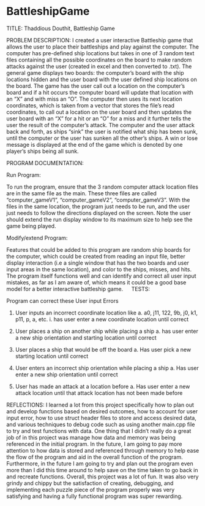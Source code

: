 # BattleshipGame
TITLE: 
Thaddious Douthit, Battleship Game

PROBLEM DESCRIPTION: 
I created a user interactive Battleship game that allows the user to place their battleships and play against the computer. The computer 
has pre-defined ship locations but takes in one of 3 random text files containing all the possible coordinates on the board to make random 
attacks against the user (created in excel and then converted to .txt). The general game displays two boards: the computer’s board with 
the ship locations hidden and the user board with the user defined ship locations on the board. The game has the user call out a location 
on the computer’s board and if a hit occurs the computer board will update that location with an “X” and with miss an “O”. The computer then uses its next location coordinates, which is taken from a vector that stores the file’s read coordinates, to call out a location on the user board and then updates the user board with an “X” for a hit or an “O” for a miss and it further tells the user the result of the computer’s attack. The computer and the user attack back and forth, as ships “sink” the user is 
notified what ship has been sunk, until the computer or the user has sunken all the other’s ships. A win or lose message is displayed at 
the end of the game which is denoted by one player’s ships being all sunk.

PROGRAM DOCUMENTATION: 

Run Program:

To run the program, ensure that the 3 random computer attack location files are in the same file as the main. These three files are 
called “computer_gameV1”, “computer_gameV2”, “computer_gameV3”. With the files in the same location, the program just needs to be run, 
and the user just needs to follow the directions displayed on the screen. Note the user should extend the run display window to its 
maximum size to help see the game being played.

Modify/extend Program:

Features that could be added to this program are random ship boards for the computer, which could be created from reading an input 
file, better display interaction (i.e a single window that has the two boards and user input areas in the same location), and color to 
the ships, misses, and hits. The program itself functions well and can identify and correct all user input mistakes, as far as I am aware 
of, which means it could be a good base model for a better interactive battleship game.
 
TESTS: 

Program can correct these User input Errors
1)	User inputs an incorrect coordinate location like
a.	a0, j11, 122, 9b, j0, k1, p11, p, a, etc.
i.	has user enter a new coordinate location until correct

2)	User places a ship on another ship while placing a ship
a.	has user enter a new ship orientation and starting location until correct

3)	User places a ship that would be off the board
a.	Has user pick a new starting location until correct

4)	User enters an incorrect ship orientation while placing a ship 
a.	Has user enter a new ship orientation until correct

5)	User has made an attack at a location before
a.	Has user enter a new attack location until that attack location has not been made before

REFLECTIONS: 
I learned a lot from this project specifically how to plan out and develop functions based on desired outcomes, how to 
account for user input error, how to use struct header files to store and access desired data, and various techniques to 
debug code such as using another main.cpp file to try and test functions with data. One thing that I didn’t really do a great job of in this 
project was manage how data and memory was being referenced in the initial program. In the future, I am going to pay more attention to how data is stored and referenced through memory to help ease the flow of the program and aid in the overall function of the program. Furthermore, in the future I am going to try and plan out the program even more than I did this time around to help save on the time taken to go back in and recreate functions. Overall, this project was a lot of fun. It was also
very grindy and chippy but the satisfaction of creating, debugging, and implementing each puzzle piece of the program properly was very 
satisfying and having a fully functional program was super rewarding.
